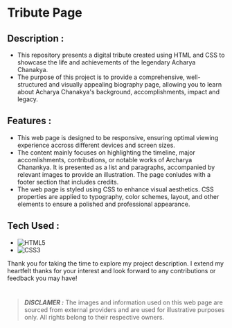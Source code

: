 # Tribute Page

## Description :
- This repository presents a digital tribute created using HTML and CSS to showcase the life and achievements of the legendary Acharya Chanakya.
- The purpose of this project is to provide a comprehensive, well-structured and visually appealing biography page, allowing you to learn about Acharya Chanakya's background, accomplishments, impact and legacy.

## Features :
- This web page is designed to be responsive, ensuring optimal viewing experience accross different devices and screen sizes.
- The content mainly focuses on highlighting the timeline, major accomlishments, contributions, or notable works of Archarya Chanankya. It is presented as a list and paragraphs, accompanied by relevant images to provide an illustration. The page conludes with a footer section that includes credits.
- The web page is styled using CSS to enhance visual aesthetics. CSS properties are applied to typography, color schemes, layout, and other elements to ensure a polished and professional appearance.

## Tech Used :
- ![HTML5](https://img.shields.io/badge/html5-%23E34F26.svg?style=for-the-badge&logo=html5&logoColor=white) 
- ![CSS3](https://img.shields.io/badge/css3-%231572B6.svg?style=for-the-badge&logo=css3&logoColor=white)


Thank you for taking the time to explore my project description. I extend my heartfelt thanks for your interest and look forward to any contributions or feedback you may have!

#
>**_DISCLAMER :_** The images and information used on this web page are sourced from external providers and are used for illustrative purposes only. All rights belong to their respective owners.
